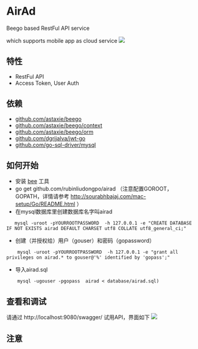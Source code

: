 # AirAd
Beego based RestFul API service

which supports mobile app as cloud service
![](https://github.com/rubinliudongpo/airad/blob/master/pictures/airad.png)

## 特性

- RestFul API
- Access Token, User Auth

## 依赖

- [github.com/astaxie/beego](https://github.com/astaxie/beego)
- [github.com/astaxie/beego/context](https://github.com/astaxie/beego/context)
- [github.com/astaxie/beego/orm](https://github.com/astaxie/beego/orm)
- [github.com/dgrijalva/jwt-go](https://github.com/dgrijalva/jwt-go)
- [github.com/go-sql-driver/mysql](https://github.com/go-sql-driver/mysql)


## 如何开始

- 安装 [bee](https://github.com/beego/bee) 工具
- go get github.com/rubinliudongpo/airad （注意配置GOROOT，GOPATH，详情请参考 http://sourabhbajaj.com/mac-setup/Go/README.html ）
- 在mysql数据库里创建数据库名字叫airad 
```
   mysql -uroot -pYOURROOTPASSWORD  -h 127.0.0.1 -e "CREATE DATABASE IF NOT EXISTS airad DEFAULT CHARSET utf8 COLLATE utf8_general_ci;"
```  
- 创建（并授权给）用户（gouser）和密码（gopassword）
```
    mysql -uroot -pYOURROOTPASSWORD  -h 127.0.0.1 -e "grant all privileges on airad.* to gouser@'%' identified by 'gopass';"
```
- 导入airad.sql
```
    mysql -ugouser -pgopass  airad < database/airad.sql)
```

## 查看和调试

 请通过 http://localhost:9080/swagger/ 试用API，界面如下
![](https://github.com/rubinliudongpo/airad/blob/master/pictures/airad_swagger.png)

## 注意
